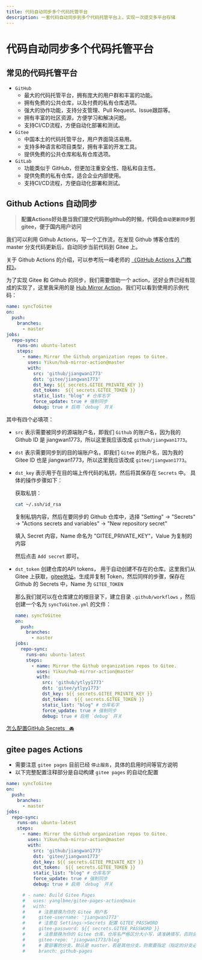 ```yaml
---
title: 代码自动同步多个代码托管平台
description: 一套代码自动同步到多个代码托管平台上，实现一次提交多平台存储
---
```


# 代码自动同步多个代码托管平台

## 常见的代码托管平台

* `GitHub`
    - 最大的代码托管平台，拥有庞大的用户群和丰富的功能。
    - 拥有免费的公共仓库，以及付费的私有仓库选项。
    - 强大的协作功能，支持分支管理、Pull Request、Issue跟踪等。
    - 拥有丰富的社区资源，方便学习和解决问题。
    - 支持CI/CD流程，方便自动化部署和测试。
* `Gitee`
    - 中国本土的代码托管平台，用户界面简洁易用。
    - 支持多种语言和项目类型，拥有丰富的开发工具。
    - 提供免费的公共仓库和私有仓库选项。
* `GitLab`
    - 功能类似于 GitHub，但更加注重安全性、隐私和自主性。
    - 提供免费的私有仓库，适合企业内部使用。
    - 支持CI/CD流程，方便自动化部署和测试。

## Github Actions 自动同步

> **配置Actions好处是当我们提交代码到github的时候，代码会`自动更新同步`到gitee，便于国内用户访问**

我们可以利用 Github Actions，写一个工作流，在发现 Github 博客仓库的 master 分支代码更新后，自动同步当前代码到 Gitee 上。

关于 Github Actions 的介绍，可以参考阮一峰老师的 [《GitHub Actions 入门教程》](https://www.ruanyifeng.com/blog/2019/09/getting-started-with-github-actions.html)。

为了实现 Gitee 和 Github 的同步，我们需要借助一个 action，还好业界已经有现成的实现了，这里我采用的是 [Hub Mirror Action](https://github.com/Yikun/hub-mirror-action)，我们可以看到使用的示例代码：

```yml
name: syncToGitee
on:
  push:
    branches:
      - master
jobs:
  repo-sync:
    runs-on: ubuntu-latest
    steps:
      - name: Mirror the Github organization repos to Gitee.
        uses: Yikun/hub-mirror-action@master
        with:
          src: 'github/jiangwan1773'
          dst: 'gitee/jiangwan1773'
          dst_key: ${{ secrets.GITEE_PRIVATE_KEY }}
          dst_token:  ${{ secrets.GITEE_TOKEN }}
          static_list: "blog" # 仓库名字
          force_update: true # 强制同步
          debug: true # 启用 `debug` 开关
```

其中有四个必填项：
* `src` 表示需要被同步的源端账户名，即我们 `Github` 的账户名，因为我的 Github ID 是 jiangwan1773，所以这里我应该改成 `github/jiangwan1773`。
* `dst` 表示需要同步到的目的端账户名，即我们 `Gitee` 的账户名，因为我的 Gitee ID 也是 jiangwan1773，所以这里我应该改成 `gitee/jiangwan1773`。
* `dst_key` 表示用于在目的端上传代码的私钥，然后将其保存在 `Secrets` 中。
    具体的操作步骤如下：

    获取私钥：

    ```sh
    cat ~/.ssh/id_rsa
    ```

    复制私钥内容，然后在要同步的 Github 仓库中，选择 "Setting" -> "Secrets" -> "Actions secrets and variables" -> "New repository secret"

    填入 Secret 内容，Name 命名为 "GITEE_PRIVATE_KEY"，Value 为复制的内容

    然后点击 `Add secret` 即可。

- `dst_token` 创建仓库的API tokens， 用于自动创建不存在的仓库。这里我们从 Gitee 上获取，[gitee地址](https://gitee.com/profile/personal_access_tokens)。生成并复制 Token，然后同样的步骤，保存在 Github 的 Secrets 中，Name 为 `GITEE_TOKEN`

    那么我们就可以在仓库建立的根目录下，建立目录 `.github/workflows` ，然后创建一个名为 `syncToGitee.yml` 的文件：
    ```yml
    name: syncToGitee
    on:
      push:
        branches:
          - master
    jobs:
      repo-sync:
        runs-on: ubuntu-latest
        steps:
          - name: Mirror the Github organization repos to Gitee.
            uses: Yikun/hub-mirror-action@master
            with:
              src: 'github/ytlyy1773'
              dst: 'gitee/ytlyy1773'
              dst_key: ${{ secrets.GITEE_PRIVATE_KEY }}
              dst_token:  ${{ secrets.GITEE_TOKEN }}
              static_list: "blog" # 仓库名字
              force_update: true # 强制同步
              debug: true # 启用 `debug` 开关
    ```

[怎么配置GitHub Secrets&nbsp;&nbsp;&nbsp;🚘](/other/blog/up/use-github-actions.html#怎么配置github-secrets)

## gitee pages Actions <Badge type="danger" text="已弃用" />

- 需要注意 `gitee pages` 目前已经 `停止服务`，具体的启用时间等官方说明
- 以下完整配置注释部分是自动构建 `gitee pages` 的自动化配置

```yml
name: syncToGitee
on:
  push:
    branches:
      - master
jobs:
  repo-sync:
    runs-on: ubuntu-latest
    steps:
      - name: Mirror the Github organization repos to Gitee.
        uses: Yikun/hub-mirror-action@master
        with:
          src: 'github/jiangwan1773'
          dst: 'gitee/jiangwan1773'
          dst_key: ${{ secrets.GITEE_PRIVATE_KEY }}
          dst_token:  ${{ secrets.GITEE_TOKEN }}
          static_list: "blog" # 仓库名字
          force_update: true # 强制同步
          debug: true # 启用 `debug` 开关

      # - name: Build Gitee Pages
      #   uses: yanglbme/gitee-pages-action@main
      #   with:
      #     # 注意替换为你的 Gitee 用户名
      #     gitee-username: 'jiangwan1773'
      #     # 注意在 Settings->Secrets 配置 GITEE_PASSWORD
      #     gitee-password: ${{ secrets.GITEE_PASSWORD }}
      #     # 注意替换为你的 Gitee 仓库，仓库名严格区分大小写，请准确填写，否则会出错
      #     gitee-repo: 'jiangwan1773/blog'
      #     # 要部署的分支，默认是 master，若是其他分支，则需要指定（指定的分支必须存在）
      #     branch: github-pages
```